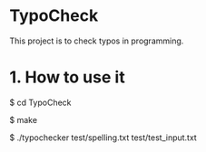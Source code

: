 # TypoCheck
This project is to check typos in programming.

# 1. How to use it

$ cd TypoCheck

$ make

$ ./typochecker test/spelling.txt test/test_input.txt
